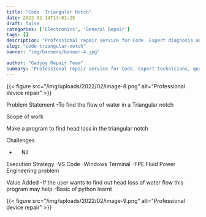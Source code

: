 ```yaml
---
title: "Code  Triangular Notch"
date: 2022-02-14T13:01:25
draft: false
categories: ['Electronics', 'General Repair']
tags: []
description: "Professional repair service for Code. Expert diagnosis and quality repairs in Bangalore."
slug: "code-triangular-notch"
banner: "img/banners/banner-4.jpg"

author: "Gadjoy Repair Team"
summary: "Professional repair service for Code. Expert technicians, quality parts, warranty included."
---
```


{{< figure src="/img/uploads/2022/02/image-8.png" alt="Professional device repair" >}}

Problem Statement -To find the flow of water in a Triangular notch

Scope of work

Make a program to find head loss in the triangular notch

Challenges

- &nbsp;&nbsp;&nbsp; Nil

Execution Strategy -VS Code -Windows Terminal -FPE Fluid Power Engineering problem

Value Added -If the user wants to find out head loss of water flow this program may help -Basic of python learnt

{{< figure src="/img/uploads/2022/02/image-9.png" alt="Professional device repair" >}}
